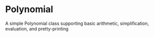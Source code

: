 # Polynomial
A simple Polynomial class supporting basic arithmetic, simplification, evaluation, and pretty-printing
